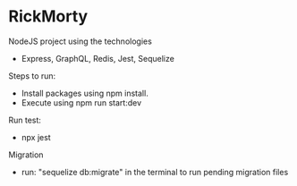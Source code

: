# RickMorty
NodeJS project using the technologies
- Express, GraphQL, Redis, Jest, Sequelize

Steps to run:
- Install packages using npm install.
- Execute using npm run start:dev

Run test:
- npx jest

Migration
- run: "sequelize db:migrate" in the terminal to run pending migration files